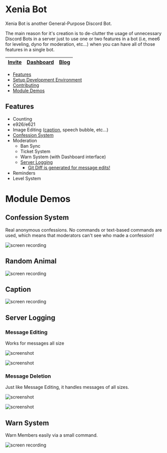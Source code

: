 # Xenia Bot
Xenia Bot is another General-Purpose Discord Bot.

The main reason for it's creation is to de-clutter the usage of unnecessary Discord Bots in a server just to use one or two features in a bot (i.e, mee6 for leveling, dyno for moderation, etc...) when you can have all of those features in a single bot.

| [Invite](https://discord.com/oauth2/authorize?client_id=1067393803427790929&scope=bot&permissions=415471496311) | [Dashboard](http://xb.kate.pet) | [Blog](https://xenia.kate.pet) |
| - | - | - |


- [Features](#features)
- [Setup Development Environment](INSTALLING)
- [Contributing](CONTRIBUTING)
- [Module Demos](#module-demos)

## Features
- Counting
- e926/e621
- Image Editing ([caption](#caption), speech bubble, etc...)
- [Confession System](#confession-system)
- Moderation
    * Ban Sync
    * Ticket System
    * Warn System (with Dashboard interface)
    * [Server Logging](#server-logging)
        - [Git Diff is generated for message edits!](#message-editing)
- Reminders
- Level System

# Module Demos
## Confession System
Real anonymous confessions. No commands or text-based commands are used, which means that moderators can't see who made a confession!

![screen recording](https://res.kate.pet/upload/03bcb777-911d-4774-9454-523b3b238267/DiscordCanary_S5Wm6jtwOd.gif)
## Random Animal
![screen recording](https://res.kate.pet/upload/fd22bbc7-2ec1-4f71-9b28-bf23c0aafdca/DiscordCanary_y05soKK3fv.gif)

## Caption
![screen recording](https://xb.redfur.cloud/tOpi9/TOTiMACa80.gif/raw)

## Server Logging
### Message Editing
Works for messages all size

![screenshot](https://res.kate.pet/upload/02dbcce552f4/Discord_ET23VdAW22.png)

![screenshot](https://res.kate.pet/upload/02dff6802b0f/Discord_0Tc9lUwZEX.png)

### Message Deletion
Just like Message Editing, it handles messages of all sizes.

![screenshot](https://res.kate.pet/upload/0a655c4e22a7/Discord_kFlV5cLIqB.png)

![screenshot](https://res.kate.pet/upload/53585dfeaec7/Discord_C7gcuklSoU.png)

## Warn System
Warn Members easily via a small command.

![screen recording](https://res.kate.pet/upload/7a64954c1588/Discord_DGsLyRlOs2.gif)